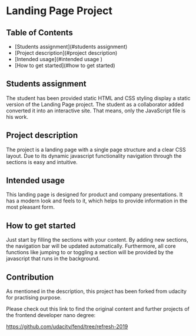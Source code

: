 # Landing Page Project

## Table of Contents

* [Students assignment](#students assignment)
* [Project description](#project description)
* [Intended usage](#intended usage )
* [How to get started](#how to get started)

## Students assignment

The student has been provided static HTML and CSS styling display a static version of the Landing Page project. The student as a collaborator added converted it into an interactive site. That means, only the JavaScript file is his work. 

## Project description
The project is a landing page with a single page structure and a clear CSS layout. Due to its dynamic javascript functionality navigation through the sections is easy and intuitive. 

## Intended usage
This landing page is designed for product and company presentations. It has a modern look and feels to it, which helps to provide information in the most pleasant form.  

## How to get started
Just start by filling the sections with your content. By adding new sections, the navigation bar will be updated automatically. Furthermore, all core functions like jumping to or toggling a section will be provided by the javascript that runs in the background. 

## Contribution
As mentioned in the description, this project has been forked from udacity for practising purpose. 

Please check out this link to find the original content and further projects of the frontend developer nano degree: 

https://github.com/udacity/fend/tree/refresh-2019 

